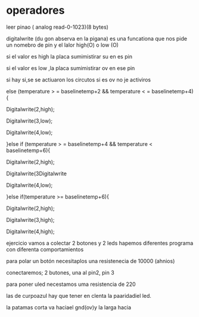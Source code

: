 # operadores 

leer pinao ( analog read-0-1023)(8 bytes)

digitalwrite (du gon abserva en la pigana) es una funcationa que nos pide  un nomebro de pin y el lalor high(O) o low (O)

si el valor es high la placa sumimistirar su en es pin 

si el valor es low ,la placa sumimistirar ov en ese pin 

si hay si,se se actiuaron los circutos si es ov no je activiros 

else (temperature > = baselinetemp+2 &&
temperature < = baselinetemp+4){

Digitalwrite(2,high);

Digitalwrite(3,low);

Digitalwrite(4,low);

}else if (temperature > = baselinetemp+4 &&
temperature < baselinetemp+6){

Digitalwrite(2,high);

Digitalwrite(3Digitalwrite

Digitalwrite(4,low);

}else if(temperature >= baselinetemp+6){

Digitalwrite(2,high);

Digitalwrite(3,high);

Digitalwrite(4,high);

ejercicio
vamos a colectar 2 botones y 2 leds hapemos diferentes programa con diferenta comportamientos 

para polar un botón necesitaplos una resistenecia de 10000 (ahnios)

conectaremos;
2 butones, una al pin2, pin 3

para poner uled necestamos uma resistencia de 220

las de curpoazul hay que tener en clenta la paaridadiel led.

la patamas corta va haciael gnd(ov)y la larga hacia
